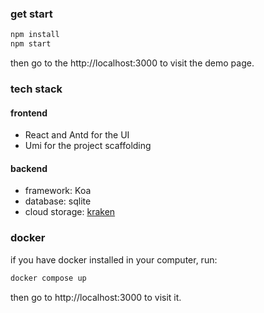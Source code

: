 ### get start

```bash
npm install
npm start
```

then go to the http://localhost:3000 to visit the demo page.

### tech stack

#### frontend
- React and Antd for the UI
- Umi for the project scaffolding 

#### backend
- framework: Koa
- database: sqlite
- cloud storage: [kraken](https://kraken.io/docs/upload-url)

### docker

if you have docker installed in your computer, run:
```bash
docker compose up
```
then go to http://localhost:3000 to visit it.